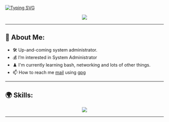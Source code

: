  [![Typing SVG](https://readme-typing-svg.herokuapp.com?font=Fira+Code&pause=1000&color=F71F1F&center=true&vCenter=true&width=435&lines=I'm+SysMaker%2C+system+administrator)](https://git.io/typing-svg) 

<p align="center">
    <img align="center" src="https://media1.tenor.com/m/UyQyK5ykVIsAAAAd/leon-mr-robot.gif">
</p>

--- 

## 👾 About Me: 

  - 🛠️ Up-and-coming system administrator.
  - 💰 I’m interested in System Administrator
  - ♟️ I'm currently learning bash, networking and lots of other things.
  - 📫 How to reach me [mail](mailto:ContactSysMaker@protonmail.com) using [gpg](https://keybase.io/sysmaker/pgp_keys.asc)

--- 

## 🌍 Skills:

<p align="center">
    <img src="https://skillicons.dev/icons?i=bash,linux,vim,docker,git, " />
</p>

--- 
<!---
SysM4ker/SysM4ker is a ✨ special ✨ repository because its `README.md` (this file) appears on your GitHub profile.
You can click the Preview link to take a look at your changes.
--->
